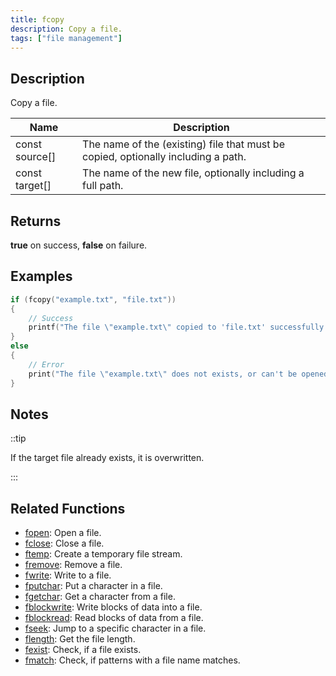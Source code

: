 ```yaml
---
title: fcopy
description: Copy a file.
tags: ["file management"]
---
```


<VersionWarn version='omp v1.1.0.2612' />

<LowercaseNote />

## Description

Copy a file.

| Name           | Description                                                                       |
| -------------- | --------------------------------------------------------------------------------- |
| const source[] | The name of the (existing) file that must be copied, optionally including a path. |
| const target[] | The name of the new file, optionally including a full path.                       |

## Returns

**true** on success, **false** on failure.

## Examples

```c
if (fcopy("example.txt", "file.txt"))
{
    // Success
    printf("The file \"example.txt\" copied to 'file.txt' successfully.");
}
else
{
    // Error
    print("The file \"example.txt\" does not exists, or can't be opened.");
}
```

## Notes

::tip

If the target file already exists, it is overwritten.

:::

## Related Functions

- [fopen](fopen): Open a file.
- [fclose](fclose): Close a file.
- [ftemp](ftemp): Create a temporary file stream.
- [fremove](fremove): Remove a file.
- [fwrite](fwrite): Write to a file.
- [fputchar](fputchar): Put a character in a file.
- [fgetchar](fgetchar): Get a character from a file.
- [fblockwrite](fblockwrite): Write blocks of data into a file.
- [fblockread](fblockread): Read blocks of data from a file.
- [fseek](fseek): Jump to a specific character in a file.
- [flength](flength): Get the file length.
- [fexist](fexist): Check, if a file exists.
- [fmatch](fmatch): Check, if patterns with a file name matches.
